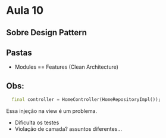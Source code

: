 # Aula 10

## Sobre Design Pattern


## Pastas

- Modules == Features (Clean Architecture)


## Obs:

```dart 
  final controller = HomeController(HomeRepositoryImpl());
```
Essa injeção na view é um problema.
  - Dificulta os testes
  - Violação de camada? assuntos diferentes...